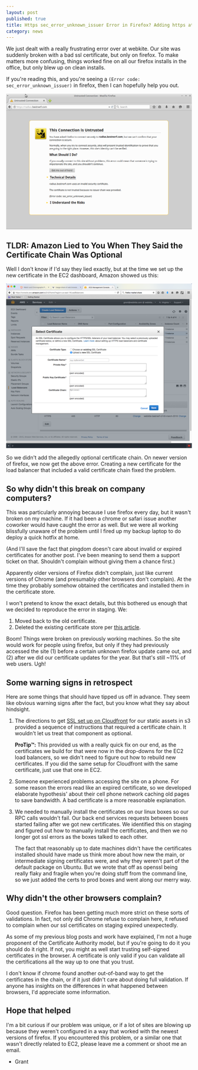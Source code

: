 ```yaml
---
layout: post
published: true
title: Https sec_error_unknown_issuer Error in Firefox? Adding https at your AWS Load Balancer? Amazon Lied To You!
category: news
---
```


We just dealt with a really frustrating error over at webkite. Our
site was suddenly broken with a bad ssl certificate, but only on
firefox. To make matters more confusing, things worked fine on all our
firefox installs in the office, but only blew up on clean installs.

If you're reading this, and you're seeing a `(Error code:
sec_error_unknown_issuer)` in firefox, then I can hopefully help you
out.

<a href='/files/firefox_error.png'>
<img src='/files/firefox_error.png' width="600" />
</a>


## TLDR: Amazon Lied to You When They Said the Certificate Chain Was Optional

Well I don't know if I'd say they lied exactly, but at the time we set
up the new certificate in the EC2 dashboard, Amazon showed us this:

<a href='/files/aws_console.png'>
<img src='/files/aws_console.png' width='600' />
</a>

So we didn't add the allegedly optional certificate chain. On newer
version of firefox, we now get the above error. Creating a new
certificate for the load balancer that included a valid certificate
chain fixed the problem.

## So why didn't this break on company computers?

This was particularly annoying because I use firefox every day, but it
wasn't broken on my machine. If it had been a chrome or safari issue another
coworker would have caught the error as well. But we were all working
blissfully unaware of the problem until I fired up my backup laptop to
do deploy a quick hotfix at home.

(And I'll save the fact that pingdom doesn't care about invalid or
expired certificates for another post. I've been meaning to send them
a support ticket on that. Shouldn't complain without giving them a
chance first.)

Apparently older versions of Firefox didn't complain, just like
current versions of Chrome (and presumably other browsers don't
complain). At the time they probably somehow obtained the certificates
and installed them in the certificate store.

I won't pretend to know the exact details, but this bothered us enough
that we decided to reproduce the error in staging. We:

1. Moved back to the old certificate.
2. Deleted the existing certificate store per [this article](https://support.mozilla.org/en-US/kb/couldnt-initialize-applications-security-component?redirectlocale=en-US&redirectslug=Could+not+initialize+the+browser+security+component#w_corrupted-file).

Boom! Things were broken on previously working machines. So the site
would work for people using firefox, but only if they had previously
accessed the site (1) before a certain unknown firefox update came
out, and (2) after we did our certificate updates for the year. But
that's still ~11% of web users. Ugh!

## Some warning signs in retrospect

Here are some things that should have tipped us off in advance. They
seem like obvious warning signs after the fact, but you know what they
say about hindsight.

1.  The directions to get [SSL set up on Cloudfront](http://docs.aws.amazon.com/AmazonCloudFront/latest/DeveloperGuide/SecureConnections.html#CNAMEsAndHTTPS) for our static
    assets in s3 provided a sequence of instructions that required a
    certificate chain. It wouldn't let us treat that component as optional.

    **ProTip™:** This provided us with a really quick fix on our end, as
    the certificates we build for that were now in the drop-downs for
    the EC2 load balancers, so we didn't need to figure out how to
    rebuild new certificates. If you did the same setup for Cloudfront
    with the same certificate, just use that one in EC2.

2.  Someone experienced problems accessing the site on a phone. For
    some reason the errors read like an expired certificate, so we
    developed elaborate hypothesis' about their cell phone network
    caching old pages to save bandwidth. A bad certificate is a more
    reasonable explanation.

3.  We needed to manually install the certificates on our linux boxes
    so our RPC calls wouldn't fail. Our back end services requests
    between boxes started failing after we got new certificates. We
    identified this on staging and figured out how to manually install
    the certificates, and then we no longer got ssl errors as the
    boxes talked to each other.

    The fact that reasonably up to date machines didn't have the
    certificates installed should have made us think more about how
    new the main, or intermediate signing certificates were, and why
    they weren't part of the default package on Ubuntu. But we wrote
    that off as openssl being really flaky and fragile when you're
    doing stuff from the command line, so we just added the certs to
    prod boxes and went along our merry way.

## Why didn't the other browsers complain?

Good question. Firefox has been getting much more strict on these
sorts of validations. In fact, not only did Chrome refuse to complain
here, it refused to complain when our ssl certificates on staging
expired unexpectedly.

As some of my previous blog posts and work have explained, I'm not a
huge proponent of the Certificate Authority model, but if you're going
to do it you should do it right. If not, you might as well start
trusting self-signed certificates in the browser. A certificate is
only valid if you can validate all the certifications all the way up
to one that you trust.

I don't know if chrome found another out-of-band way to get the
certificates in the chain, or if it just didn't care about doing full
validation. If anyone has insights on the differences in what happened
between browsers, I'd appreciate some information.

## Hope that helped

I'm a bit curious if our problem was unique, or if a lot of sites are
blowing up because they weren't configured in a way that worked with
the newest versions of firefox. If you encountered this problem, or a
similar one that wasn't directly related to EC2, please leave me a
comment or shoot me an email.

- Grant
